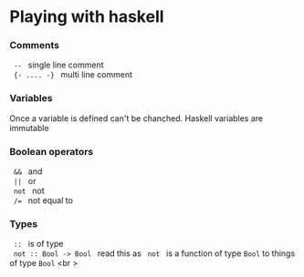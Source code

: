 # Playing with haskell

### Comments
<code> -- </code> single line comment \
<code> {- .... -} </code> multi line comment

### Variables
Once a variable is defined can't be chanched. Haskell variables are immutable

### Boolean operators
<code> && </code> and \
<code> || </code> or \
<code> not </code> not \
<code> /= </code> not equal to

### Types
<code> :: </code> is of type \
<code> not :: Bool -> Bool </code> read this as <code> not </code> is a function of type <code>Bool</code> to things of type <code>Bool</code> <br \>

